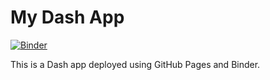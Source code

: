 # My Dash App

[![Binder](https://mybinder.org/badge_logo.svg)](https://mybinder.org/v2/gh/Automatosierung/python_dashbord/master?urlpath=/proxy/8050/)

This is a Dash app deployed using GitHub Pages and Binder.
